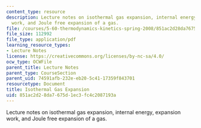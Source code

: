 ```yaml
---
content_type: resource
description: Lecture notes on isothermal gas expansion, internal energy, expansion
  work, and Joule free expansion of a gas.
file: /courses/5-60-thermodynamics-kinetics-spring-2008/851ac2d28da7675d1ec3fc4c2087193a_lec_3.pdf
file_size: 112992
file_type: application/pdf
learning_resource_types:
- Lecture Notes
license: https://creativecommons.org/licenses/by-nc-sa/4.0/
ocw_type: OCWFile
parent_title: Lecture Notes
parent_type: CourseSection
parent_uid: 74591afb-232e-eb20-5c41-17359f843701
resourcetype: Document
title: Isothermal Gas Expansion
uid: 851ac2d2-8da7-675d-1ec3-fc4c2087193a
---
```

Lecture notes on isothermal gas expansion, internal energy, expansion work, and Joule free expansion of a gas.